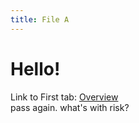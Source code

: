 ```yaml
---
title: File A
---
```


# Hello!

Link to First tab: [Overview](../overview)  
pass again. what's with risk?